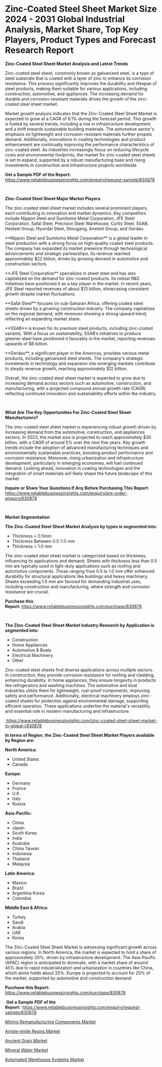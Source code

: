 <p><h1>Zinc-Coated Steel Sheet Market Size 2024 - 2031 Global Industrial Analysis, Market Share, Top Key Players, Product Types and Forecast Research Report</h1></p><p><strong>Zinc-Coated Steel Sheet Market Analysis and Latest Trends</strong></p>
<p><p>Zinc-coated steel sheet, commonly known as galvanized steel, is a type of steel substrate that is coated with a layer of zinc to enhance its corrosion resistance. This process significantly improves the durability and lifespan of steel products, making them suitable for various applications, including construction, automotive, and appliances. The increasing demand for durable and corrosion-resistant materials drives the growth of the zinc-coated steel sheet market.</p><p>Market growth analysis indicates that the Zinc-Coated Steel Sheet Market is expected to grow at a CAGR of 8.1% during the forecast period. This growth is fueled by several trends, including a rise in infrastructure development and a shift towards sustainable building materials. The automotive sector's emphasis on lightweight and corrosion-resistant materials further propels demand. Additionally, innovations in coating technologies and product enhancement are continually improving the performance characteristics of zinc-coated steel. As industries increasingly focus on reducing lifecycle costs and environmental footprints, the market for zinc-coated steel sheets is set to expand, supported by a robust manufacturing base and rising investments in construction and infrastructure projects worldwide.</p></p>
<p><strong>Get a Sample PDF of the Report:&nbsp;</strong> <a href="https://www.reliablebusinessinsights.com/enquiry/request-sample/830878?utm_campaign=1135&utm_medium=2&utm_source=Github&utm_content=ia&utm_term=08102024&utm_id=zinc-coated-steel-sheet">https://www.reliablebusinessinsights.com/enquiry/request-sample/830878</a></p>
<p>&nbsp;</p>
<p><strong>Zinc-Coated Steel Sheet Major Market Players</strong></p>
<p><p>The zinc-coated steel sheet market includes several prominent players, each contributing to innovation and market dynamics. Key competitors include Nippon Steel and Sumitomo Metal Corporation, JFE Steel Corporation, Safal Steel, Precision Steel Warehouse, Curtis Steel, SSAB, Hesteel Group, Hyundai Steel, Shougang, Ansteel Group, and Gerdau.</p><p>**Nippon Steel and Sumitomo Metal Corporation** is a global leader in steel production with a strong focus on high-quality coated steel products. The company has expanded its market presence through technological advancements and strategic partnerships. Its revenue reached approximately $22 billion, driven by growing demand in automotive and construction sectors.</p><p>**JFE Steel Corporation** specializes in sheet steel and has also capitalized on the demand for zinc-coated products. Its robust R&D initiatives have positioned it as a key player in the market. In recent years, JFE Steel reported revenues of about $13 billion, showcasing consistent growth despite market fluctuations.</p><p>**Safal Steel** focuses on sub-Saharan Africa, offering coated steel sheets driven by a growing construction industry. The company capitalizes on the regional demand, with revenues showing a strong upward trend, reflecting an expanding market share.</p><p>**SSAB** is known for its premium steel products, including zinc-coated variants. With a focus on sustainability, SSAB’s initiatives to produce greener steel have positioned it favorably in the market, reporting revenues upwards of $6 billion.</p><p>**Gerdau**, a significant player in the Americas, provides various metal products, including galvanized steel sheets. The company's strategic investments in technology and expansion into emerging markets contribute to steady revenue growth, reaching approximately $12 billion.</p><p>Overall, the zinc-coated steel sheet market is expected to grow due to increasing demand across sectors such as automotive, construction, and manufacturing, with a projected compound annual growth rate (CAGR) reflecting continued innovation and sustainability efforts within the industry.</p></p>
<p>&nbsp;</p>
<p><strong>What Are The Key Opportunities For Zinc-Coated Steel Sheet Manufacturers?</strong></p>
<p><p>The zinc-coated steel sheet market is experiencing robust growth driven by increasing demand from the automotive, construction, and appliances sectors. In 2023, the market size is projected to reach approximately $30 billion, with a CAGR of around 5% over the next five years. Key growth trends include the adoption of advanced manufacturing techniques and environmentally sustainable practices, boosting product performance and corrosion resistance. Moreover, rising urbanization and infrastructure development, particularly in emerging economies, will fuel continued demand. Looking ahead, innovation in coating technologies and the integration of smart materials will likely shape the future landscape of this market.</p></p>
<p><strong>Inquire or Share Your Questions If Any Before Purchasing This Report:</strong> <a href="https://www.reliablebusinessinsights.com/enquiry/pre-order-enquiry/830878?utm_campaign=1135&utm_medium=2&utm_source=Github&utm_content=ia&utm_term=08102024&utm_id=zinc-coated-steel-sheet">https://www.reliablebusinessinsights.com/enquiry/pre-order-enquiry/830878</a></p>
<p>&nbsp;</p>
<p><strong>Market Segmentation</strong></p>
<p><strong>The Zinc-Coated Steel Sheet Market Analysis by types is segmented into:</strong></p>
<p><ul><li>Thickness < 0.5mm</li><li>Thickness Between 0.5-1.0 mm</li><li>Thickness > 1.0 mm</li></ul></p>
<p><p>The zinc-coated steel sheet market is categorized based on thickness, influencing its applications and demand. Sheets with thickness less than 0.5 mm are typically used in light-duty applications such as roofing and automotive components. Those ranging from 0.5 to 1.0 mm offer enhanced durability for structural applications like buildings and heavy machinery. Sheets exceeding 1.0 mm are favored for demanding industrial uses, including construction and manufacturing, where strength and corrosion resistance are crucial.</p></p>
<p><strong>Purchase this Report:&nbsp;</strong><a href="https://www.reliablebusinessinsights.com/purchase/830878?utm_campaign=1135&utm_medium=2&utm_source=Github&utm_content=ia&utm_term=08102024&utm_id=zinc-coated-steel-sheet">https://www.reliablebusinessinsights.com/purchase/830878</a></p>
<p>&nbsp;</p>
<p><strong>The Zinc-Coated Steel Sheet Market Industry Research by Application is segmented into:</strong></p>
<p><ul><li>Construction</li><li>Home Appliances</li><li>Automotive & Boats</li><li>Electrical Machinery</li><li>Other</li></ul></p>
<p><p>Zinc-coated steel sheets find diverse applications across multiple sectors. In construction, they provide corrosion resistance for roofing and cladding, enhancing durability. In home appliances, they ensure longevity in products like refrigerators and washing machines. The automotive and boat industries utilize them for lightweight, rust-proof components, improving safety and performance. Additionally, electrical machinery employs zinc-coated sheets for protection against environmental damage, supporting efficient operation. These applications underline the material's versatility and essential role in modern manufacturing and infrastructure.</p></p>
<p><a href="https://www.reliablebusinessinsights.com/zinc-coated-steel-sheet-market-in-global-r830878?utm_campaign=1135&utm_medium=2&utm_source=Github&utm_content=ia&utm_term=08102024&utm_id=zinc-coated-steel-sheet">&nbsp;https://www.reliablebusinessinsights.com/zinc-coated-steel-sheet-market-in-global-r830878</a></p>
<p><strong>In terms of Region, the Zinc-Coated Steel Sheet Market Players available by Region are:</strong></p>
<p>
    <p> <strong> North America: </strong>
        <ul>
            <li>United States</li>
            <li>Canada</li>
        </ul>
        </p> 
    <p> <strong> Europe: </strong>
        <ul>
            <li>Germany</li>
            <li>France</li>
            <li>U.K.</li>
            <li>Italy</li>
            <li>Russia</li>
        </ul>
        </p> 
    <p> <strong> Asia-Pacific: </strong>
        <ul>
            <li>China</li>
            <li>Japan</li>
            <li>South Korea</li>
            <li>India</li>
            <li>Australia</li>
            <li>China Taiwan</li>
            <li>Indonesia</li>
            <li>Thailand</li>
            <li>Malaysia</li>
        </ul>
        </p> 
    <p> <strong> Latin America: </strong>
        <ul>
            <li>Mexico</li>
            <li>Brazil</li>
            <li>Argentina Korea</li>
            <li>Colombia</li>
        </ul>
        </p> 
    <p> <strong> Middle East & Africa: </strong>
        <ul>
            <li>Turkey</li>
            <li>Saudi</li>
            <li>Arabia</li>
            <li>UAE</li>
            <li>Korea</li>
        </ul>
    </p>
    </p>
<p><p>The Zinc-Coated Steel Sheet Market is witnessing significant growth across various regions. In North America, the market is expected to hold a share of approximately 20%, driven by infrastructure development. The Asia-Pacific (APAC) region is anticipated to dominate, with a market share of around 45% due to rapid industrialization and urbanization in countries like China, which alone holds about 25%. Europe is projected to account for 25% of the market, supported by automotive and construction demand.</p></p>
<p><strong>Purchase this Report: </strong><a href="https://www.reliablebusinessinsights.com/purchase/830878?utm_campaign=1135&utm_medium=2&utm_source=Github&utm_content=ia&utm_term=08102024&utm_id=zinc-coated-steel-sheet">https://www.reliablebusinessinsights.com/purchase/830878</a></p>
<p>&nbsp;<strong>Get a Sample PDF of the Report:&nbsp;&nbsp;</strong><a href="https://www.reliablebusinessinsights.com/enquiry/request-sample/830878?utm_campaign=1135&utm_medium=2&utm_source=Github&utm_content=ia&utm_term=08102024&utm_id=zinc-coated-steel-sheet">https://www.reliablebusinessinsights.com/enquiry/request-sample/830878</a></p>
<p><strong></strong></p>
<p><p><a href="https://www.linkedin.com/pulse/market-forecast-global-mining-remanufacturing-components-y4pfe?utm_campaign=1135&utm_medium=2&utm_source=Github&utm_content=ia&utm_term=08102024&utm_id=zinc-coated-steel-sheet">Mining Remanufacturing Components Market</a></p><p><a href="https://github.com/ChristyMAguilar/Market-Research-Report-List-1/blob/main/amide-imide-resins-market.md?utm_campaign=1135&utm_medium=2&utm_source=Github&utm_content=ia&utm_term=08102024&utm_id=zinc-coated-steel-sheet">Amide-imide Resins Market</a></p><p><a href="https://issuu.com/reportprime-2/docs/ancient-grain-market-size-2030.pptx_94c7ccd67d8964?utm_campaign=1135&utm_medium=2&utm_source=Github&utm_content=ia&utm_term=08102024&utm_id=zinc-coated-steel-sheet">Ancient Grain Market</a></p><p><a href="https://issuu.com/reportprime-2/docs/mineral-water-market-size-2030.pptx_93518fbfd5e722?utm_campaign=1135&utm_medium=2&utm_source=Github&utm_content=ia&utm_term=08102024&utm_id=zinc-coated-steel-sheet">Mineral Water Market</a></p><p><a href="https://www.linkedin.com/pulse/automated-warehouse-systems-market-size-share-competitive-pftce?utm_campaign=1135&utm_medium=2&utm_source=Github&utm_content=ia&utm_term=08102024&utm_id=zinc-coated-steel-sheet">Automated Warehouse Systems Market</a></p></p>